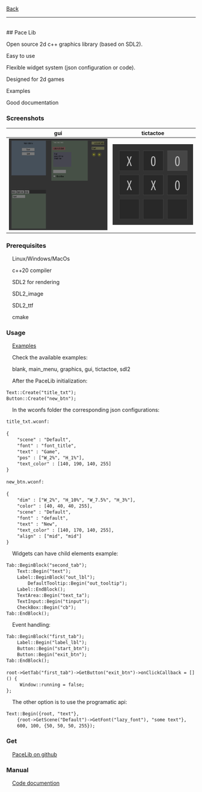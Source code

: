 [Back](https://binary-station.github.io)
<hr>
<br>
## Pace Lib

Open source 2d c++ graphics library (based on SDL2).

Easy to use

Flexible widget system (json configuration or code).

Designed for 2d games

Examples

Good documentation

### Screenshots

| gui | tictactoe |
| --- | --- |
| ![gui](images/s1_PaceLib.png) | ![tictactoe](images/s2_PaceLib.png) |

### Prerequisites

&nbsp;&nbsp;&nbsp;&nbsp;Linux/Windows/MacOs

&nbsp;&nbsp;&nbsp;&nbsp;c++20 compiler

&nbsp;&nbsp;&nbsp;&nbsp;SDL2 for rendering

&nbsp;&nbsp;&nbsp;&nbsp;SDL2_image

&nbsp;&nbsp;&nbsp;&nbsp;SDL2_ttf 

&nbsp;&nbsp;&nbsp;&nbsp;cmake

### Usage

&nbsp;&nbsp;&nbsp;&nbsp;[Examples](https://github.com/aiafrasinei/PaceLib/tree/main/examples)

&nbsp;&nbsp;&nbsp;&nbsp;Check the available examples:

&nbsp;&nbsp;&nbsp;&nbsp;blank, main_menu, graphics, gui, tictactoe, sdl2

&nbsp;&nbsp;&nbsp;&nbsp;After the PaceLib initialization:

    Text::Create("title_txt");
    Button::Create("new_btn");
    
&nbsp;&nbsp;&nbsp;&nbsp;In the wconfs folder the corresponding json configurations:

    title_txt.wconf:

    {
        "scene" : "Default",
        "font" : "font_title",
        "text" : "Game",
        "pos" : ["W_2%", "H_1%"],
        "text_color" : [140, 190, 140, 255]
    }

    new_btn.wconf:

    {
        "dim" : ["W_2%", "H_10%", "W_7.5%", "H_3%"],
        "color" : [40, 40, 40, 255],
        "scene" : "Default",
        "font" : "default",
        "text" : "New",
        "text_color" : [140, 170, 140, 255],
        "align" : ["mid", "mid"]
    }

&nbsp;&nbsp;&nbsp;&nbsp;Widgets can have child elements example:

    Tab::BeginBlock("second_tab");
        Text::Begin("text");
        Label::BeginBlock("out_lbl");
            DefaultTooltip::Begin("out_tooltip");
        Label::EndBlock();
        TextArea::Begin("text_ta");
        TextInput::Begin("tinput");
        CheckBox::Begin("cb");
    Tab::EndBlock();

&nbsp;&nbsp;&nbsp;&nbsp;Event handling:

    Tab::BeginBlock("first_tab");
        Label::Begin("label_lbl");
        Button::Begin("start_btn");
        Button::Begin("exit_btn");
    Tab::EndBlock();
			
    root->GetTab("first_tab")->GetButton("exit_btn")->onClickCallback = []() {
         Window::running = false;
    };
	   
&nbsp;&nbsp;&nbsp;&nbsp;The other option is to use the programatic api:

    Text::Begin({root, "text"},
        {root->GetScene("Default")->GetFont("lazy_font"), "some text"},
        600, 100, {50, 50, 50, 255});

### Get

&nbsp;&nbsp;&nbsp;&nbsp;[PaceLib on github](https://github.com/aiafrasinei/PaceLib)

### Manual

&nbsp;&nbsp;&nbsp;&nbsp;[Code documention](https://binary-station.github.io/PaceLib/html/index.html)
